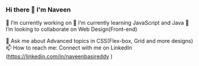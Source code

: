 ### Hi there 👋 I'm Naveen
🔭 I’m currently working on 
 🌱 I’m currently learning JavaScript and Java
 👯 I’m looking to collaborate on Web Design(Front-end)

 💬 Ask me about Advanced topics in CSS(Flex-box, Grid and more designs)
 📫 How to reach me: Connect with me on LinkedIn (https://linkedin.com/in/naveenbasireddy )


